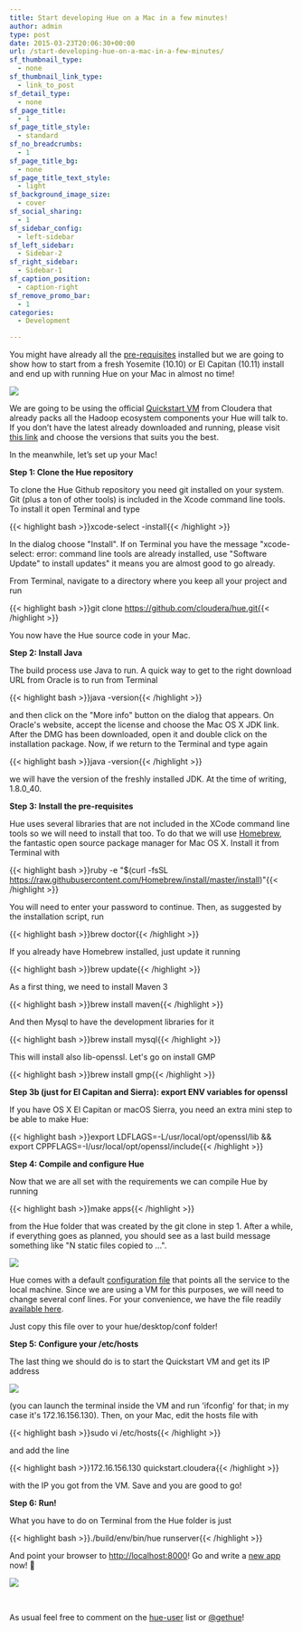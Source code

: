 ```yaml
---
title: Start developing Hue on a Mac in a few minutes!
author: admin
type: post
date: 2015-03-23T20:06:30+00:00
url: /start-developing-hue-on-a-mac-in-a-few-minutes/
sf_thumbnail_type:
  - none
sf_thumbnail_link_type:
  - link_to_post
sf_detail_type:
  - none
sf_page_title:
  - 1
sf_page_title_style:
  - standard
sf_no_breadcrumbs:
  - 1
sf_page_title_bg:
  - none
sf_page_title_text_style:
  - light
sf_background_image_size:
  - cover
sf_social_sharing:
  - 1
sf_sidebar_config:
  - left-sidebar
sf_left_sidebar:
  - Sidebar-2
sf_right_sidebar:
  - Sidebar-1
sf_caption_position:
  - caption-right
sf_remove_promo_bar:
  - 1
categories:
  - Development

---
```

You might have already all the <a href="https://github.com/cloudera/hue#development-prerequisites" target="_blank" rel="noopener noreferrer">pre-requisites</a> installed but we are going to show how to start from a fresh Yosemite (10.10) or El Capitan (10.11) install and end up with running Hue on your Mac in almost no time!

[<img src="https://cdn.gethue.com/uploads/2015/03/Screenshot-2015-03-24-09.11.26-1024x768.png"  />][1]

We are going to be using the official <a href="http://www.cloudera.com/content/cloudera/en/downloads/quickstart_vms.html" target="_blank" rel="noopener noreferrer">Quickstart VM</a> from Cloudera that already packs all the Hadoop ecosystem components your Hue will talk to. If you don’t have the latest already downloaded and running, please visit <a href="http://www.cloudera.com/content/cloudera/en/downloads/quickstart_vms.html" target="_blank" rel="noopener noreferrer">this link</a> and choose the versions that suits you the best.

In the meanwhile, let’s set up your Mac!

**Step 1: Clone the Hue repository**

To clone the Hue Github repository you need git installed on your system. Git (plus a ton of other tools) is included in the Xcode command line tools. To install it open Terminal and type

{{< highlight bash >}}xcode-select -install{{< /highlight >}}

In the dialog choose "Install". If on Terminal you have the message "xcode-select: error: command line tools are already installed, use "Software Update" to install updates" it means you are almost good to go already.

From Terminal, navigate to a directory where you keep all your project and run

<!--email_off-->

{{< highlight bash >}}git clone https://github.com/cloudera/hue.git{{< /highlight >}}

<!--/email_off-->

You now have the Hue source code in your Mac.

**Step 2: Install Java**

The build process use Java to run. A quick way to get to the right download URL from Oracle is to run from Terminal

{{< highlight bash >}}java -version{{< /highlight >}}

and then click on the "More info" button on the dialog that appears. On Oracle's website, accept the license and choose the Mac OS X JDK link. After the DMG has been downloaded, open it and double click on the installation package. Now, if we return to the Terminal and type again

{{< highlight bash >}}java -version{{< /highlight >}}

we will have the version of the freshly installed JDK. At the time of writing, 1.8.0_40.

**Step 3: Install the pre-requisites**

Hue uses several libraries that are not included in the XCode command line tools so we will need to install that too. To do that we will use <a href="http://brew.sh" target="_blank" rel="noopener noreferrer">Homebrew</a>, the fantastic open source package manager for Mac OS X. Install it from Terminal with

{{< highlight bash >}}ruby -e "$(curl -fsSL https://raw.githubusercontent.com/Homebrew/install/master/install)"{{< /highlight >}}

You will need to enter your password to continue. Then, as suggested by the installation script, run

{{< highlight bash >}}brew doctor{{< /highlight >}}

If you already have Homebrew installed, just update it running

{{< highlight bash >}}brew update{{< /highlight >}}

As a first thing, we need to install Maven 3

{{< highlight bash >}}brew install maven{{< /highlight >}}

And then Mysql to have the development libraries for it

{{< highlight bash >}}brew install mysql{{< /highlight >}}

This will install also lib-openssl. Let's go on install GMP

{{< highlight bash >}}brew install gmp{{< /highlight >}}

**Step 3b (just for El Capitan and Sierra): export ENV variables for openssl**

If you have OS X El Capitan or macOS Sierra, you need an extra mini step to be able to make Hue:

{{< highlight bash >}}export LDFLAGS=-L/usr/local/opt/openssl/lib && export CPPFLAGS=-I/usr/local/opt/openssl/include{{< /highlight >}}

**Step 4: Compile and configure Hue**

Now that we are all set with the requirements we can compile Hue by running

{{< highlight bash >}}make apps{{< /highlight >}}

from the Hue folder that was created by the git clone in step 1. After a while, if everything goes as planned, you should see as a last build message something like "N static files copied to ...".

[<img src="https://cdn.gethue.com/uploads/2015/03/Screenshot-2015-03-24-09.09.20-1024x768.png"  />][2]

Hue comes with a default [configuration file][3] that points all the service to the local machine. Since we are using a VM for this purposes, we will need to change several conf lines. For your convenience, we have the file readily [available here][4].

Just copy this file over to your hue/desktop/conf folder!

**Step 5: Configure your /etc/hosts**

The last thing we should do is to start the Quickstart VM and get its IP address

[<img src="https://cdn.gethue.com/uploads/2015/03/Screenshot-2015-03-24-08.56.33-1024x688.png"  />][5]

(you can launch the terminal inside the VM and run 'ifconfig' for that; in my case it's 172.16.156.130). Then, on your Mac, edit the hosts file with

{{< highlight bash >}}sudo vi /etc/hosts{{< /highlight >}}

and add the line

{{< highlight bash >}}172.16.156.130 quickstart.cloudera{{< /highlight >}}

with the IP you got from the VM. Save and you are good to go!

**Step 6: Run!**

What you have to do on Terminal from the Hue folder is just

{{< highlight bash >}}./build/env/bin/hue runserver{{< /highlight >}}

And point your browser to <http://localhost:8000>! Go and write a [new app][6] now! 🙂

[<img src="https://cdn.gethue.com/uploads/2015/03/Screenshot-2015-03-23-13.35.34-1024x716.png"  />][7]

&nbsp;

As usual feel free to comment on the [hue-user][8] list or [@gethue][9]!

 [1]: https://cdn.gethue.com/uploads/2015/03/Screenshot-2015-03-24-09.11.26.png
 [2]: https://cdn.gethue.com/uploads/2015/03/Screenshot-2015-03-24-09.09.20.png
 [3]: https://gethue.com/how-to-configure-hue-in-your-hadoop-cluster/
 [4]: https://cdn.gethue.com/uploads/2015/03/pseudo-distributed.ini
 [5]: https://cdn.gethue.com/uploads/2015/03/Screenshot-2015-03-24-08.56.33.png
 [6]: https://gethue.com/start-developing-hue-on-a-mac-in-a-few-minutes/
 [7]: https://cdn.gethue.com/uploads/2015/03/Screenshot-2015-03-23-13.35.34.png
 [8]: http://groups.google.com/a/cloudera.org/group/hue-user
 [9]: https://twitter.com/gethue
